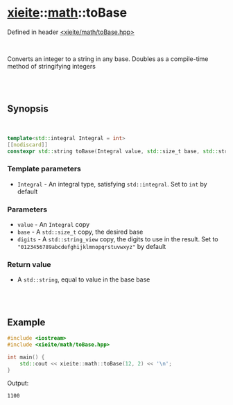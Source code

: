 # [xieite](../../README.md)::[math](../math.md)::toBase
Defined in header [<xieite/math/toBase.hpp>](../../include/xieite/math/toBase.hpp)

<br/>

Converts an integer to a string in any base. Doubles as a compile-time method of stringifying integers

<br/><br/>

## Synopsis

<br/>

```cpp
template<std::integral Integral = int>
[[nodiscard]]
constexpr std::string toBase(Integral value, std::size_t base, std::string_view digits = "0123456789abcdefghijklmnopqrstuvwxyz") noexcept;
```
### Template parameters
- `Integral` - An integral type, satisfying `std::integral`. Set to `int` by default
### Parameters
- `value` - An `Integral` copy
- `base` - A `std::size_t` copy, the desired base
- `digits` - A `std::string_view` copy, the digits to use in the result. Set to `"0123456789abcdefghijklmnopqrstuvwxyz"` by default
### Return value
- A `std::string`, equal to value in the base base

<br/><br/>

## Example
```cpp
#include <iostream>
#include <xieite/math/toBase.hpp>

int main() {
	std::cout << xieite::math::toBase(12, 2) << '\n';
}
```
Output:
```
1100
```
